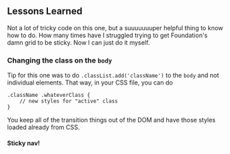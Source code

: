 ## Lessons Learned
Not a lot of tricky code on this one, but a suuuuuuuper helpful thing to know how to do. How many times have I struggled trying to get Foundation's damn grid to be sticky. Now I can just do it myself.

### Changing the class on the `body`
Tip for this one was to do `.classList.add('className')` to the `body` and not individual elements. That way, in your CSS file, you can do
```
.className .whateverClass {
    // new styles for "active" class
}
```

You keep all of the transition things out of the DOM and have those styles loaded already from CSS.

#### Sticky nav!